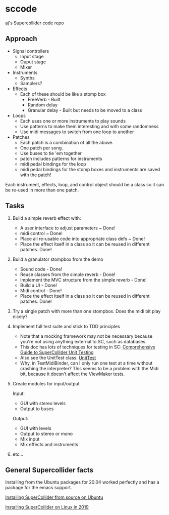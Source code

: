 # sccode

aj's Supercollider code repo

## Approach

- Signal controllers
  - Input stage
  - Ouput stage
  - Mixer
- Instruments
  - Synths
  - Samplers?
- Effects
  - Each of these should be like a stomp box
    - FreeVerb - Built
    - Random delay
    - Granular delay - Built but needs to be moved to a class
- Loops
  - Each uses one or more instruments to play sounds
  - Use patterns to make them interesting and with some randomness
  - Use midi messages to switch from one loop to another
- Patches
  - Each patch is a combination of all the above.
  - One patch per song.
  - Use buses to tie 'em together
  - patch includes patterns for instruments
  - midi pedal bindings for the loop
  - midi pedal bindings for the stomp boxes and instruments are saved with the patch!

Each instrument, effects, loop, and control object should be a class so it can be re-used in more than one patch.

## Tasks

1. Build a simple reverb effect with:

    - A user interface to adjust parameters ~ Done!
    - midi control ~ Done!
    - Place all re-usable code into appropriate class defs ~ Done!
    - Place the effect itself in a class so it can be reused in different patches. Done!

1. Build a granulator stompbox from the demo

    - Sound code - Done!
    - Reuse classes from the simple reverb - Done!
	- Implement the MVC structure from the simple reverb - Done!
    - Build a UI - Done!
    - Midi control - Done!
    - Place the effect itself in a class so it can be reused in different patches. Done!

1. Try a single patch with more than one stompbox. Does the midi bit play nicely?
1. Implement full test suite and stick to TDD principles

    - Note that a mocking framework may not be necessary because you're not using anything external to SC, such as databases.
	- This doc has lots of techniques for testing in SC: [Comprehensive Guide to SuperCollider Unit Testing](https://gist.github.com/brianlheim/91222d487afa18582c287b0a722ae272)
	- Also see the UnitTest class: [UnitTest](http://doc.sccode.org/Classes/UnitTest.html)
	- Why, in TestMidiBinder, can I only run one test at a time without crashing the interpreter? This seems to be a problem with the Midi bit, because it doesn't affect the ViewMaker tests.

1. Create modules for input/output

	Input:
	- GUI with stereo levels
	- Output to buses
	
	Output:
	- GUI with levels
	- Output to stereo or mono
	- Mix input
	- Mix effects and instruments

1. etc...

## General Supercollider facts

Installing from the Ubuntu packages for 20.04 worked perfectly and has a package for the emacs support.

[Installing SuperCollider from source on Ubuntu](https://github.com/supercollider/supercollider/wiki/Installing-SuperCollider-from-source-on-Ubuntu)

[Installing SuperCollider on Linux in 2019](https://lukaprincic.si/development-log/installing-supercollider-on-linux-in-2019)
